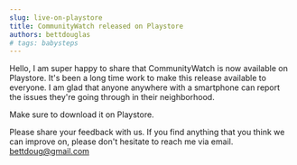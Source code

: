 ```yaml
---
slug: live-on-playstore
title: CommunityWatch released on Playstore
authors: bettdouglas
# tags: babysteps
---
```


Hello, I am super happy to share that CommunityWatch is now available on Playstore. It's been a long time work to make this release available to everyone. 
I am glad that anyone anywhere with a smartphone can report the issues they're going through in their neighborhood.

Make sure to download it on Playstore. 

Please share your feedback with us. 
If you find anything that you think we can improve on, please don't hesitate to reach me via email. bettdoug@gmail.com